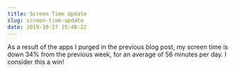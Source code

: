 ```yaml
---
title: Screen Time Update
slug: screen-time-update
date: 2019-10-27 15:40:22
---
```


<p>As a result of the apps I purged in the previous blog post, my screen time is down 34% from the previous week, for an average of 56 minutes per day. I consider this a win!</p>
